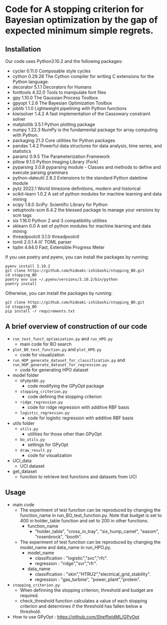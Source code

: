 # Code for A stopping criterion for Bayesian optimization by the gap of expected minimum simple regrets.

## Installation
Our code uses Python3.10.2 and the following packages:
- cycler          0.11.0  Composable style cycles
- cython          0.29.28 The Cython compiler for writing C extensions for the Python language.
- decorator       5.1.1   Decorators for Humans
- fonttools       4.32.0  Tools to manipulate font files
- gpy             1.10.0  The Gaussian Process Toolbox
- gpyopt          1.2.6   The Bayesian Optimization Toolbox
- joblib          1.1.0   Lightweight pipelining with Python functions
- kiwisolver      1.4.2   A fast implementation of the Cassowary constraint solver
- matplotlib      3.5.1   Python plotting package
- numpy           1.22.3  NumPy is the fundamental package for array computing with Python.
- packaging       21.3    Core utilities for Python packages
- pandas          1.4.2   Powerful data structures for data analysis, time series, and statistics
- paramz          0.9.5   The Parameterization Framework
- pillow          9.1.0   Python Imaging Library (Fork)
- pyparsing       3.0.8   pyparsing module - Classes and methods to define and execute parsing grammars
- python-dateutil 2.8.2   Extensions to the standard Python datetime module
- pytz            2022.1  World timezone definitions, modern and historical
- scikit-learn    1.0.2   A set of python modules for machine learning and data mining
- scipy           1.8.0   SciPy: Scientific Library for Python
- setuptools-scm  6.4.2   the blessed package to manage your versions by scm tags
- six             1.16.0  Python 2 and 3 compatibility utilities
- sklearn         0.0     A set of python modules for machine learning and data mining
- threadpoolctl   3.1.0   threadpoolctl
- tomli           2.0.1   A lil' TOML parser
- tqdm            4.64.0  Fast, Extensible Progress Meter

If you use poetry and pyenv, you can install the packages by running:

```
pyenv install 3.10.2
git clone https://github.com/hideaki-ishibashi/stopping_BO.git
cd stopping_BO
poetry env use ~/.pyenv/versions/3.10.2/bin/python
poetry install
```
Otherwise, you can install the packages by running:

```
git clone https://github.com/hideaki-ishibashi/stopping_BO.git
cd stopping_BO
pip install -r requirements.txt
```

## A brief overview of construction of our code

- `run_test_funct_optimization.py` and `run_HPO.py`
  - main code for BO search
- `plot_BO_test_function.py` and `plot_HPO.py`
  - code for visualization
- `run_HOP_generate_dataset_for_classification.py` and `run_HOP_generate_dataset_for_regression.py`
  - code for generating HPO dataset
- model folder
  - `GPyOptBO.py`
    - code modifying the GPyOpt package
  - `stopping_criterion.py`
    - code defining the stopping criterion
  - `ridge_regression.py`
    - code for ridge regression with additive RBF basis
  - `logistic_regression.py`
    - code for logistic regression with additive RBF basis
- utils folder
  - `utils.py`
    - utilities for those other than GPyOpt
  - `bo_utils.py`
    - settings for GPyOpt
  - `draw_result.py`
    - code for visualization
- UCI_data
    - UCI dataset
- get_dataset
    - function to retrieve test functions and datasets from UCI

## Usage
- main code
    - The experiment of test function can be reproduced by changing the function_name in run_BO_test_function.py. Note that budget is set to 400 in holder_table function and set to 200 in other functions.
        - function_name
            - "holder_table", "cross_in_tray", "six_hump_camel", "easom", "rosenbrock", "booth". 
    - The experiment of test function can be reproduced by changing the model_name and data_name in run_HPO.py.
        - model_name
            - classification : "logistic","svc","rfc". 
            - regression : "ridge","svr","rfr".
        - data_name
            - classification : "skin","HTRU2","electrical_grid_stability".
            - regression : "gas_turbine", "power_plant","protein".
- `stopping_criterion.py`
    - When definning the stopping criterion, threshold and budget are required.
    - check_threshold function calculates a value of each stopping criterion and determines if the threshold has fallen below a threshold.
- How to use GPyOpt : https://github.com/SheffieldML/GPyOpt
